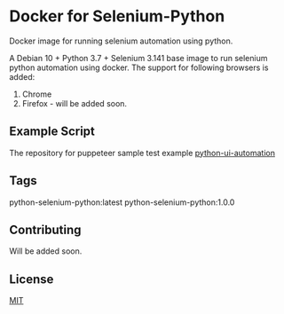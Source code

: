 # Docker for Selenium-Python
Docker image for running selenium automation using python.

A Debian 10 + Python 3.7 + Selenium 3.141 base image to run selenium python automation using docker.
The support for following browsers is added:
1. Chrome
2. Firefox - will be added soon.

## Example Script
The repository for puppeteer sample test example [python-ui-automation](https://github.com/deepakhb2/python-ui-automation)

## Tags 
python-selenium-python:latest
python-selenium-python:1.0.0

## Contributing
Will be added soon.

## License
[MIT](https://choosealicense.com/licenses/mit/)
